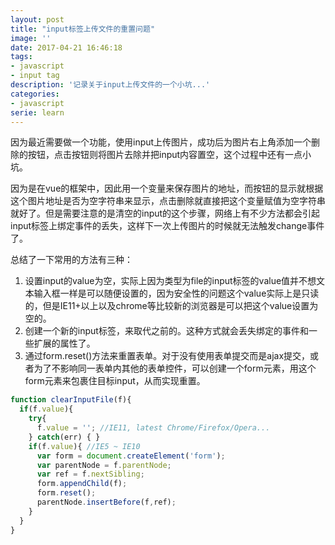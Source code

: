 ```yaml
---
layout: post
title: "input标签上传文件的重置问题"
image: ''
date: 2017-04-21 16:46:18
tags:
- javascript
- input tag
description: '记录关于input上传文件的一个小坑...'
categories:
- javascript
serie: learn
---
```


因为最近需要做一个功能，使用input上传图片，成功后为图片右上角添加一个删除的按钮，点击按钮则将图片去除并把input内容置空，这个过程中还有一点小坑。

因为是在vue的框架中，因此用一个变量来保存图片的地址，而按钮的显示就根据这个图片地址是否为空字符串来显示，点击删除就直接把这个变量赋值为空字符串就好了。但是需要注意的是清空的input的这个步骤，网络上有不少方法都会引起input标签上绑定事件的丢失，这样下一次上传图片的时候就无法触发change事件了。

总结了一下常用的方法有三种：

1. 设置input的value为空，实际上因为类型为file的input标签的value值并不想文本输入框一样是可以随便设置的，因为安全性的问题这个value实际上是只读的，但是IE11+以上以及chrome等比较新的浏览器是可以把这个value设置为空的。
2. 创建一个新的input标签，来取代之前的。这种方式就会丢失绑定的事件和一些扩展的属性了。
3. 通过form.reset()方法来重置表单。对于没有使用表单提交而是ajax提交，或者为了不影响同一表单内其他的表单控件，可以创建一个form元素，用这个form元素来包裹住目标input，从而实现重置。

```javascript
function clearInputFile(f){
  if(f.value){
    try{
      f.value = ''; //IE11, latest Chrome/Firefox/Opera...
    } catch(err) { }
    if(f.value){ //IE5 ~ IE10
      var form = document.createElement('form');
      var parentNode = f.parentNode;
      var ref = f.nextSibling;
      form.appendChild(f);
      form.reset();
      parentNode.insertBefore(f,ref);
    }
  }
}
```